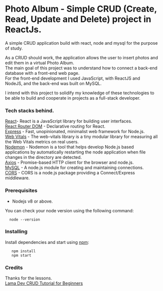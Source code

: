 # Photo Album - Simple CRUD (Create, Read, Update and Delete) project in ReactJs.
A simple CRUD application build with react, node and mysql for the purpose of study. 

As a CRUD should work, the application allows the user to insert photos and edit them in a virtual Photo Album.  
The main goal of this project was to understand how to connect a back-end database with a front-end web page.  
For the front-end development I used JavaScript, with ReactJS and NodeJS, and the back-end was built on MySQL.

I intend with this project to solidify my knowledge of these technologies to be able to build and cooperate in projects as a full-stack developer.

###   Tech stacks behind.

[React](https://reactjs.org/)- React is a JavaScript library for building user interfaces.  
[React Router DOM](https://www.npmjs.com/package/react-router-dom) - Declarative routing for React.  
[Express](https://www.npmjs.com/package/express) - Fast, unopinionated, minimalist web framework for Node.js.  
[Web Vitals](https://www.npmjs.com/package/web-vitals) - The web-vitals library is a tiny modular library for measuring all the Web Vitals metrics on real users.  
[Nodemon](https://www.npmjs.com/package/nodemon) - Nodemon is a tool that helps develop Node.js based applications by automatically restarting the node application when file changes in the directory are detected.  
[Axios](https://www.npmjs.com/package/axios) - Promise-based HTTP client for the browser and node.js.  
[MySQL](https://www.npmjs.com/package/mysql) - A node.js module for creating and maintaining connections.  
[CORS](https://www.npmjs.com/package/cors) - CORS is a node.js package providing a Connect/Express middleware.  

### Prerequisites

 - Nodejs v8 or above.
  
  You can check your node version using the following command:  
  
      node --version
      
### Installing 

Install dependencies and start using [npm](https://www.npmjs.com/):  

       npm install  
       npm start
    
### Credits

Thanks for the lessons.  
[Lama Dev CRUD Tutorial for Beginners](https://www.youtube.com/watch?v=fPuLnzSjPLE&t=1988s)




